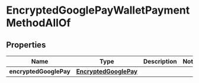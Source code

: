 

# EncryptedGooglePayWalletPaymentMethodAllOf

## Properties

Name | Type | Description | Notes
------------ | ------------- | ------------- | -------------
**encryptedGooglePay** | [**EncryptedGooglePay**](EncryptedGooglePay.md) |  | 




